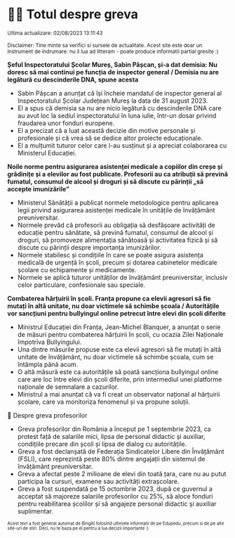 # 👩‍🏫 Totul despre greva
<sub>Ultima actualizare: 02/08/2023 13:11:43</sub>

<sub>Disclaimer: Tine minte sa verifici si sursele de actualitate. Acest site este doar un instrument de indrumare: nu il lua ad litteram - poate produce informatii partial gresite :)</sub>

**Șeful Inspectoratului Școlar Mureș, Sabin Pășcan, și-a dat demisia: Nu doresc să mai continui pe funcția de inspector general / Demisia nu are legătură cu descinderile DNA, spune acesta**

- Sabin Pășcan a anunțat că își încheie mandatul de inspector general al Inspectoratului Școlar Județean Mureș la data de 31 august 2023.
- El a spus că demisia sa nu are nicio legătură cu descinderile DNA care au avut loc la sediul inspectoratului în luna iulie, într-un dosar privind fraudarea unor fonduri europene.
- El a precizat că a luat această decizie din motive personale și profesionale și că vrea să se dedice altor proiecte educaționale.
- El a mulțumit tuturor celor care l-au susținut și a apreciat colaborarea cu Ministerul Educației.

**Noile norme pentru asigurarea asistenței medicale a copiilor din creșe și grădinițe și a elevilor au fost publicate. Profesorii au ca atribuții să prevină fumatul, consumul de alcool și droguri și să discute cu părinții „să accepte imunizările”**

- Ministerul Sănătății a publicat normele metodologice pentru aplicarea legii privind asigurarea asistenței medicale în unitățile de învățământ preuniversitar.
- Normele prevăd că profesorii au obligația să desfășoare activități de educație pentru sănătate, să prevină fumatul, consumul de alcool și droguri, să promoveze alimentația sănătoasă și activitatea fizică și să discute cu părinții despre importanța imunizărilor.
- Normele stabilesc și condițiile în care se poate asigura asistența medicală de urgență în școli, precum și dotarea cabinetelor medicale școlare cu echipamente și medicamente.
- Normele se aplică tuturor unităților de învățământ preuniversitar, inclusiv celor particulare, confesionale sau speciale.

**Combaterea hărțuirii în școli. Franța propune ca elevii agresori să fie mutați în altă unitate, nu doar victimele să schimbe școala / Autoritățile vor sancțiuni pentru bullyingul online petrecut între elevi din școli diferite**

- Ministrul Educației din Franța, Jean-Michel Blanquer, a anunțat o serie de măsuri pentru combaterea hărțuirii în școli, cu ocazia Zilei Naționale împotriva Bullyingului.
- Una dintre măsurile propuse este ca elevii agresori să fie mutați în altă unitate de învățământ, nu doar victimele să schimbe școala, cum se întâmpla până acum.
- O altă măsură este ca autoritățile să poată sancționa bullyingul online care are loc între elevi din școli diferite, prin intermediul unei platforme naționale de semnalare a cazurilor.
- Ministrul a mai anunțat că va fi creat un observator național al hărțuirii școlare, care va monitoriza fenomenul și va propune soluții.

🏫 Despre greva profesorilor

- Greva profesorilor din România a început pe 1 septembrie 2023, ca protest față de salariile mici, lipsa de personal didactic și auxiliar, condițiile precare din școli și lipsa de dialog cu autoritățile.
- Greva a fost declanșată de Federația Sindicatelor Libere din Învățământ (FSLI), care reprezintă peste 80% dintre angajații din sistemul de învățământ preuniversitar.
- Greva a afectat peste 2 milioane de elevi din toată țara, care nu au putut participa la cursuri, examene sau activități extrașcolare.
- Greva a fost suspendată pe 15 octombrie 2023, după ce guvernul a acceptat să majoreze salariile profesorilor cu 25%, să aloce fonduri pentru reabilitarea școlilor și să angajeze personal didactic și auxiliar suplimentar.


<sub><sub>Acest text a fost generat automat de BingAI folosind ultimele informatii de pe Edupedu, precum si de pe alte site-uri de stiri. Deci, nu te baza pe el pentru a lua decizii importante :)</sub></sub>